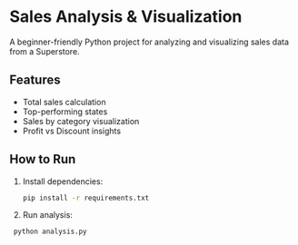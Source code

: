 
# Sales Analysis & Visualization

A beginner-friendly Python project for analyzing and visualizing sales data from a Superstore.

## Features
- Total sales calculation
- Top-performing states
- Sales by category visualization
- Profit vs Discount insights

## How to Run

1. Install dependencies:
   ```bash
   pip install -r requirements.txt

2. Run analysis:

```bash
 python analysis.py

